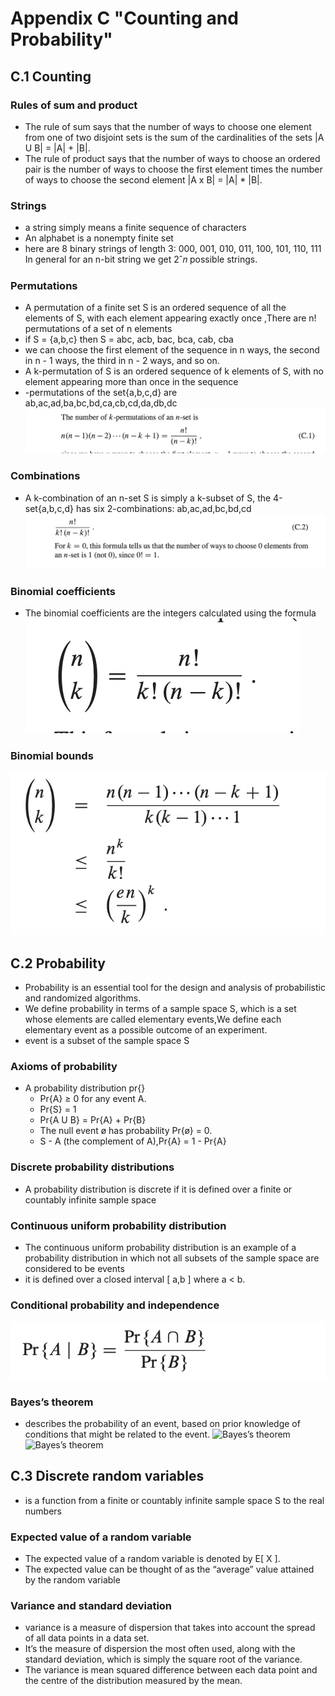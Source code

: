 # Appendix C "Counting and Probability"
## C.1 Counting
### Rules of sum and product
- The rule of sum says that the number of ways to choose one element from one of two disjoint sets is the sum of the cardinalities of the sets |A U B| = |A| + |B|.
- The rule of product says that the number of ways to choose an ordered pair is the number of ways to choose the first element times the number of ways to choose the second element |A x B| = |A| * |B|.
### Strings
- a string simply means a finite sequence of characters
- An alphabet is a nonempty finite set
- here are 8 binary strings of length 3: 000, 001, 010, 011, 100, 101, 110, 111 In general for an n-bit string we get 2ˆ𝑛 possible strings.
### Permutations
- A permutation of a finite set S is an ordered sequence of all the elements of S, with each element appearing exactly once ,There are n! permutations of a set of n elements
- if S = {a,b,c} then S = abc, acb, bac, bca, cab, cba 
- we can choose the first element of the sequence in n ways, the second in n - 1 ways, the third in n - 2 ways, and so on.
- A k-permutation of S is an ordered sequence of k elements of S, with no element appearing more than once in the sequence
- -permutations of the set{a,b,c,d} are ab,ac,ad,ba,bc,bd,ca,cb,cd,da,db,dc 
![Permutations](./Permutations.png)
### Combinations
- A k-combination of an n-set S is simply a k-subset of S, the 4-set{a,b,c,d} has six 2-combinations: ab,ac,ad,bc,bd,cd
![Combinations](./Combinations.png)
### Binomial coefficients
- The binomial coefficients are the integers calculated using the formula
![ Binomial coefficients](./Binomial_coefficients.png)
### Binomial bounds
![ Binomial bounds](./Binomial_bounds.png)

## C.2 Probability
- Probability is an essential tool for the design and analysis of probabilistic and randomized algorithms.
- We define probability in terms of a sample space S, which is a set whose elements are called elementary events,We define each elementary event as a possible outcome of an experiment.
- event is a subset of the sample space S

### Axioms of probability
- A probability distribution pr{}
     - Pr{A} ≥ 0 for any event A.
     - Pr{S} = 1
     - Pr{A U B} = Pr{A} + Pr{B}  
     - The null event ø has probability Pr{ø} = 0.
     - S - A (the complement of A),Pr{A} = 1 - Pr{A}


### Discrete probability distributions
- A probability distribution is discrete if it is defined over a finite or countably infinite sample space
### Continuous uniform probability distribution
- The continuous uniform probability distribution is an example of a probability distribution in which not all subsets of the sample space are considered to be events
- it is defined over a closed interval [ a,b ] where a < b.
### Conditional probability and independence
![conditional probability](./conditional_probability.png)
### Bayes’s theorem
- describes the probability of an event, based on prior knowledge of conditions that might be related to the event.
![Bayes’s theorem](./Bayes’s_theorem1.png)
![Bayes’s theorem](./Bayes’s_theorem2.png)

## C.3 Discrete random variables
- is a function from a finite or countably infinite sample space S to the real numbers
### Expected value of a random variable
- The expected value of a random variable is denoted by E[ X ].
- The expected value can be thought of as the “average” value attained by the random variable
### Variance and standard deviation
- variance is a measure of dispersion that takes into account the spread of all data points in a data set.
- It’s the measure of dispersion the most often used, along with the standard deviation, which is simply the square root of the variance. 
- The variance is mean squared difference between each data point and the centre of the distribution measured by the mean.







 